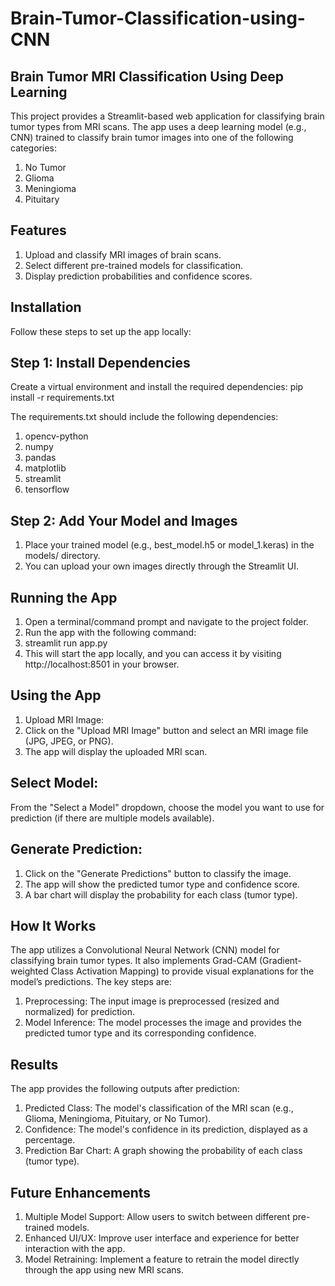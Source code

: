 # Brain-Tumor-Classification-using-CNN

## Brain Tumor MRI Classification Using Deep Learning
This project provides a Streamlit-based web application for classifying brain tumor types from MRI scans. The app uses a deep learning model (e.g., CNN) trained to classify brain tumor images into one of the following categories:
1. No Tumor
2. Glioma
3. Meningioma
4. Pituitary

## Features
1. Upload and classify MRI images of brain scans.
2. Select different pre-trained models for classification.
3. Display prediction probabilities and confidence scores.

## Installation
Follow these steps to set up the app locally:

## Step 1: Install Dependencies
Create a virtual environment and install the required dependencies:
pip install -r requirements.txt

The requirements.txt should include the following dependencies:
1. opencv-python
2. numpy
3. pandas
4. matplotlib
5. streamlit
6. tensorflow

## Step 2: Add Your Model and Images
1. Place your trained model (e.g., best_model.h5 or model_1.keras) in the models/ directory.
2. You can upload your own images directly through the Streamlit UI.

## Running the App
1. Open a terminal/command prompt and navigate to the project folder.
2. Run the app with the following command:
3. streamlit run app.py
4. This will start the app locally, and you can access it by visiting http://localhost:8501 in your browser.

## Using the App
1. Upload MRI Image:
2. Click on the "Upload MRI Image" button and select an MRI image file (JPG, JPEG, or PNG).
3. The app will display the uploaded MRI scan.

## Select Model:
From the "Select a Model" dropdown, choose the model you want to use for prediction (if there are multiple models available).

## Generate Prediction:
1. Click on the "Generate Predictions" button to classify the image.
2. The app will show the predicted tumor type and confidence score.
3. A bar chart will display the probability for each class (tumor type).

## How It Works
The app utilizes a Convolutional Neural Network (CNN) model for classifying brain tumor types. It also implements Grad-CAM (Gradient-weighted Class Activation Mapping) to provide visual explanations for the model’s predictions. The key steps are:
1. Preprocessing: The input image is preprocessed (resized and normalized) for prediction.
2. Model Inference: The model processes the image and provides the predicted tumor type and its corresponding confidence.

## Results
The app provides the following outputs after prediction:
1. Predicted Class: The model's classification of the MRI scan (e.g., Glioma, Meningioma, Pituitary, or No Tumor).
2. Confidence: The model's confidence in its prediction, displayed as a percentage.
3. Prediction Bar Chart: A graph showing the probability of each class (tumor type).

## Future Enhancements
1. Multiple Model Support: Allow users to switch between different pre-trained models.
2. Enhanced UI/UX: Improve user interface and experience for better interaction with the app.
3. Model Retraining: Implement a feature to retrain the model directly through the app using new MRI scans.
